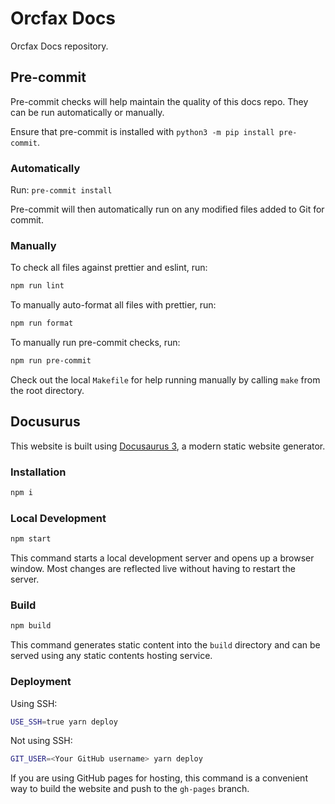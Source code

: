 # Orcfax Docs

Orcfax Docs repository.

## Pre-commit

Pre-commit checks will help maintain the quality of this docs repo. They can be
run automatically or manually.

Ensure that pre-commit is installed with `python3 -m pip install pre-commit`.

### Automatically

Run: `pre-commit install`

Pre-commit will then automatically run on any modified files added to Git for
commit.

### Manually

To check all files against prettier and eslint, run:

```bash
npm run lint
```

To manually auto-format all files with prettier, run:

```bash
npm run format
```

To manually run pre-commit checks, run:

```bash
npm run pre-commit
```

Check out the local `Makefile` for help running manually by calling `make` from
the root directory.

## Docusurus

This website is built using [Docusaurus 3](https://docusaurus.io/), a modern
static website generator.

### Installation

```bash
npm i
```

### Local Development

```bash
npm start
```

This command starts a local development server and opens up a browser window.
Most changes are reflected live without having to restart the server.

### Build

```bash
npm build
```

This command generates static content into the `build` directory and can be
served using any static contents hosting service.

### Deployment

Using SSH:

```bash
USE_SSH=true yarn deploy
```

Not using SSH:

```bash
GIT_USER=<Your GitHub username> yarn deploy
```

If you are using GitHub pages for hosting, this command is a convenient way to
build the website and push to the `gh-pages` branch.
